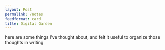 ```yaml
---
layout: Post
permalink: /notes
feedformat: card
title: Digital Garden
---
```


here are some things I've thought about, and felt it useful to organize those thoughts in writing 

